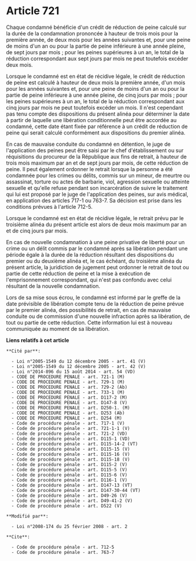 # Article 721

Chaque condamné bénéficie d'un crédit de réduction de peine calculé sur la durée de la condamnation prononcée à hauteur de
trois mois pour la première année, de deux mois pour les années suivantes et, pour une peine de moins d'un an ou pour la
partie de peine inférieure à une année pleine, de sept jours par mois ; pour les peines supérieures à un an, le total de la
réduction correspondant aux sept jours par mois ne peut toutefois excéder deux mois. 

Lorsque le condamné est en état de récidive légale, le crédit de réduction de peine est calculé à hauteur de deux mois la
première année, d'un mois pour les années suivantes et, pour une peine de moins d'un an ou pour la partie de peine inférieure
à une année pleine, de cinq jours par mois ; pour les peines supérieures à un an, le total de la réduction correspondant aux
cinq jours par mois ne peut toutefois excéder un mois. Il n'est cependant pas tenu compte des dispositions du présent alinéa
pour déterminer la date à partir de laquelle une libération conditionnelle peut être accordée au condamné, cette date étant
fixée par référence à un crédit de réduction de peine qui serait calculé conformément aux dispositions du premier alinéa. 

En cas de mauvaise conduite du condamné en détention, le juge de l'application des peines peut être saisi par le chef
d'établissement ou sur réquisitions du procureur de la République aux fins de retrait, à hauteur de trois mois maximum par an
et de sept jours par mois, de cette réduction de peine. Il peut également ordonner le retrait lorsque la personne a été
condamnée pour les crimes ou délits, commis sur un mineur, de meurtre ou assassinat, torture ou actes de barbarie, viol,
agression sexuelle ou atteinte sexuelle et qu'elle refuse pendant son incarcération de suivre le traitement qui lui est
proposé par le juge de l'application des peines, sur avis médical, en application des articles 717-1 ou 763-7. Sa décision
est prise dans les conditions prévues à l'article 712-5. 

Lorsque le condamné est en état de récidive légale, le retrait prévu par le troisième alinéa du présent article est alors de
deux mois maximum par an et de cinq jours par mois. 

En cas de nouvelle condamnation à une peine privative de liberté pour un crime ou un délit commis par le condamné après sa
libération pendant une période égale à la durée de la réduction résultant des dispositions du premier ou du deuxième alinéa
et, le cas échéant, du troisième alinéa du présent article, la juridiction de jugement peut ordonner le retrait de tout ou
partie de cette réduction de peine et la mise à exécution de l'emprisonnement correspondant, qui n'est pas confondu avec
celui résultant de la nouvelle condamnation. 

Lors de sa mise sous écrou, le condamné est informé par le greffe de la date prévisible de libération compte tenu de la
réduction de peine prévue par le premier alinéa, des possibilités de retrait, en cas de mauvaise conduite ou de commission
d'une nouvelle infraction après sa libération, de tout ou partie de cette réduction. Cette information lui est à nouveau
communiquée au moment de sa libération.

**Liens relatifs à cet article**

	**Cité par**:

	  - Loi n°2005-1549 du 12 décembre 2005 - art. 41 (V)
	  - Loi n°2005-1549 du 12 décembre 2005 - art. 42 (V)
	  - Loi n°2014-896 du 15 août 2014 - art. 54 (VD)
	  - CODE DE PROCEDURE PENALE - art. 721-1 (M)
	  - CODE DE PROCEDURE PENALE - art. 729-1 (M)
	  - CODE DE PROCEDURE PENALE - art. 729-2 (Ab)
	  - CODE DE PROCEDURE PENALE - art. 733-1 (M)
	  - CODE DE PROCEDURE PENALE - art. D117-2 (M)
	  - CODE DE PROCEDURE PENALE - art. D147-8 (V)
	  - CODE DE PROCEDURE PENALE - art. D250-1. (M)
	  - CODE DE PROCEDURE PENALE - art. D253 (Ab)
	  - CODE DE PROCEDURE PENALE - art. D254 (M)
	  - Code de procédure pénale - art. 717-1 (V)
	  - Code de procédure pénale - art. 721-1-1 (V)
	  - Code de procédure pénale - art. 721-2 (VD)
	  - Code de procédure pénale - art. D115-1 (VD)
	  - Code de procédure pénale - art. D115-14-2 (VT)
	  - Code de procédure pénale - art. D115-15 (V)
	  - Code de procédure pénale - art. D115-16 (V)
	  - Code de procédure pénale - art. D115-18 (V)
	  - Code de procédure pénale - art. D115-2 (V)
	  - Code de procédure pénale - art. D115-5 (V)
	  - Code de procédure pénale - art. D115-6 (V)
	  - Code de procédure pénale - art. D116-1 (V)
	  - Code de procédure pénale - art. D147-13 (VT)
	  - Code de procédure pénale - art. D147-30-44 (VT)
	  - Code de procédure pénale - art. D49-26 (V)
	  - Code de procédure pénale - art. D49-41-2 (V)
	  - Code de procédure pénale - art. D522 (V)

	**Modifié par**:

	  - Loi n°2008-174 du 25 février 2008 - art. 2

	**Cite**:

	  - Code de procédure pénale - art. 712-5
	  - Code de procédure pénale - art. 763-7
